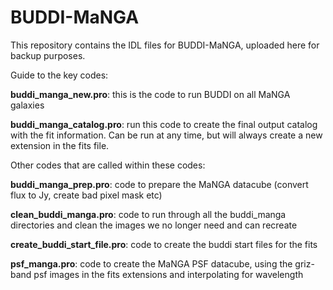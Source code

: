 # BUDDI-MaNGA

This repository contains the IDL files for BUDDI-MaNGA, uploaded here for backup purposes.

Guide to the key codes:

**buddi_manga_new.pro**: this is the code to run BUDDI on all MaNGA galaxies

**buddi_manga_catalog.pro**: run this code to create the final output catalog with the fit information. Can be run at any time, but will always create a new extension in the fits file. 



Other codes that are called within these codes:

**buddi_manga_prep.pro**: code to prepare the MaNGA datacube (convert flux to Jy, create bad pixel mask etc)

**clean_buddi_manga.pro**: code to run through all the buddi_manga directories and clean the images we no longer need and can recreate

**create_buddi_start_file.pro**: code to create the buddi start files for the fits 

**psf_manga.pro**: code to create the MaNGA PSF datacube, using the griz-band psf images in the fits extensions and interpolating for wavelength


